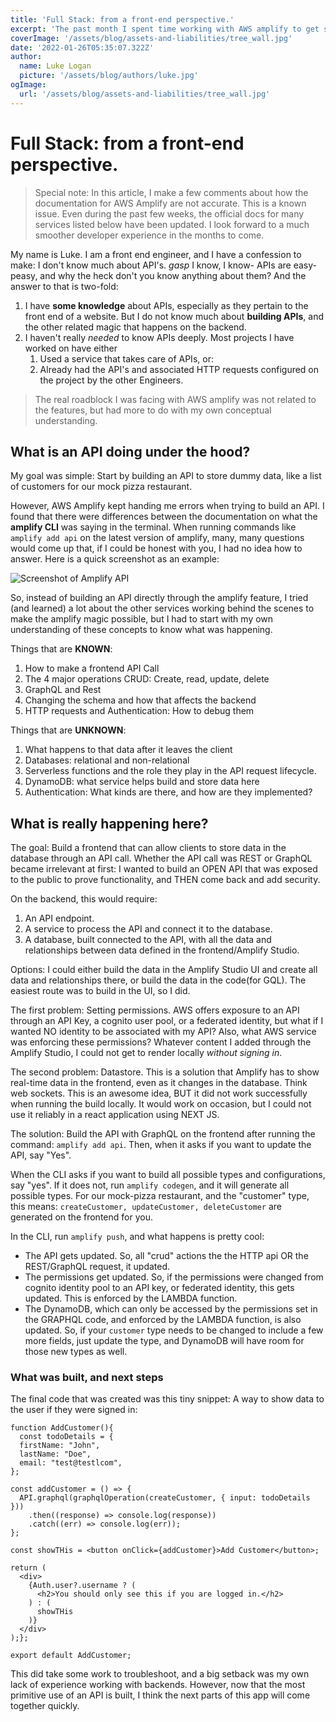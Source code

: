 ```yaml
---
title: 'Full Stack: from a front-end perspective.'
excerpt: 'The past month I spent time working with AWS amplify to get some basic foundations of a website going. There were many, many issues, but the first place to start was the holes in my own understanding.'
coverImage: '/assets/blog/assets-and-liabilities/tree_wall.jpg'
date: '2022-01-26T05:35:07.322Z'
author:
  name: Luke Logan
  picture: '/assets/blog/authors/luke.jpg'
ogImage:
  url: '/assets/blog/assets-and-liabilities/tree_wall.jpg'
---
```

# Full Stack: from a front-end perspective.


> Special note: In this article, I make a few comments about how the documentation for AWS Amplify are not accurate. This is a known issue. Even during the past few weeks, the official docs for many services listed below have been updated. I look forward to a much smoother developer experience in the months to come.

My name is Luke. I am a front end engineer, and I have a confession to make: I don't know much about API's. *gasp* I know, I know- APIs are easy-peasy, and why the heck don't you know anything about them? And the answer to that is two-fold:
1. I have **some knowledge** about APIs, especially as they pertain to the front end of a website. But I do not know much about **building APIs**, and the other related magic that happens on the backend.
2. I haven't really *needed* to know APIs deeply. Most projects I have worked on have either
   1. Used a service that takes care of APIs, or:
   2. Already had the API's and associated HTTP requests configured on the project by the other Engineers.

> The real roadblock I was facing with AWS amplify was not related to the features, but had more to do with my own conceptual understanding.

## What is an API doing under the hood?

My goal was simple: Start by building an API to store dummy data, like a list of customers for our mock pizza restaurant.

However, AWS Amplify kept handing me errors when trying to build an API. I found that there were differences between the documentation on what the **amplify CLI** was saying in the terminal. When running commands like `amplify add api` on the latest version of amplify, many, many questions would come up that, if I could be honest with you, I had no idea how to answer. Here is a quick screenshot as an example:

![Screenshot of Amplify API](/assets/blog/assets-and-liabilities/add_api_prompts.png "Amplify add api prompts")

So, instead of building an API directly through the amplify feature, I tried (and learned) a lot about the other services working behind the scenes to make the amplify magic possible, but I had to start with my own understanding of these concepts to know what was happening.

Things that are **KNOWN**:
1. How to make a frontend API Call
2. The 4 major operations CRUD: Create, read, update, delete
3. GraphQL and Rest
4. Changing the schema and how that affects the backend
5. HTTP requests and Authentication: How to debug them

Things that are **UNKNOWN**:

1. What happens to that data after it leaves the client
2. Databases: relational and non-relational
3. Serverless functions and the role they play in the API request lifecycle.
4. DynamoDB: what service helps build and store data here
5. Authentication: What kinds are there, and how are they implemented?

## What is really happening here?

The goal: Build a frontend that can allow clients to store data in the database through an API call. Whether the API call was REST or GraphQL became irrelevant at first: I wanted to build an OPEN API that was exposed to the public to prove functionality, and THEN come back and add security.

On the backend, this would require:

1. An API endpoint.
2. A service to process the API and connect it to the database.
3. A database, built connected to the API, with all the data and relationships between data defined in the frontend/Amplify Studio.

Options: I could either build the data in the Amplify Studio UI and create all data and relationships there, or build the data in the code(for GQL). The easiest route was to build in the UI, so I did.

The first problem: Setting permissions. AWS offers exposure to an API through an API Key, a cognito user pool, or a federated identity, but what if I wanted NO identity to be associated with my API? Also, what AWS service was enforcing these permissions? Whatever content I added through the Amplify Studio, I could not get to render locally *without signing in*.

The second problem: Datastore. This is a solution that Amplify has to show real-time data in the frontend, even as it changes in the database. Think web sockets. This is an awesome idea, BUT it did not work successfully when running the build locally. It would work on occasion, but I could not use it reliably in a react application using NEXT JS.

The solution: Build the API with GraphQL on the frontend after running the command: `amplify add api`. Then, when it asks if you want to update the API, say "Yes".

When the CLI asks if you want to build all possible types and configurations, say "yes". If it does not, run `amplify codegen`, and it will generate all possible types. For our mock-pizza restaurant, and the "customer" type, this means: `createCustomer, updateCustomer, deleteCustomer` are generated on the frontend for you.

In the CLI, run `amplify push`, and what happens is pretty cool:

- The API gets updated. So, all "crud" actions the the HTTP api OR the REST/GraphQL request, it updated.
- The permissions get updated. So, if the permissions were changed from cognito identity pool to an API key, or federated identity, this gets updated. This is enforced by the LAMBDA function.
- The DynamoDB, which can only be accessed by the permissions set in the GRAPHQL code, and enforced by the LAMBDA function, is also updated. So, if your `customer` type needs to be changed to include a few more fields, just update the type, and DynamoDB will have room for those new types as well.

### What was built, and next steps

The final code that was created was this tiny snippet: A way to show data to the user if they were signed in:

```
function AddCustomer(){
  const todoDetails = {
  firstName: "John",
  lastName: "Doe",
  email: "test@testlcom",
};

const addCustomer = () => {
  API.graphql(graphqlOperation(createCustomer, { input: todoDetails }))
    .then((response) => console.log(response))
    .catch((err) => console.log(err));
};

const showTHis = <button onClick={addCustomer}>Add Customer</button>;

return (
  <div>
    {Auth.user?.username ? (
      <h2>You should only see this if you are logged in.</h2>
    ) : (
      showTHis
    )}
  </div>
);};

export default AddCustomer;
```

This did take some work to troubleshoot, and a big setback was my own lack of experience working with backends. However, now that the most primitive use of an API is built, I think the next parts of this app will come together quickly.








